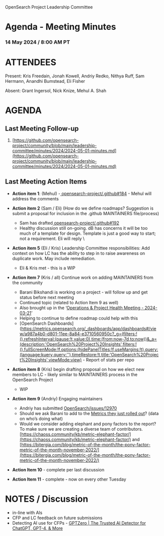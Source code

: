 OpenSearch Project Leadership Committee


# Agenda - Meeting Minutes 


### 14 May 2024 / 8:00 AM PT


# ATTENDEES

Present: Kris Freedain, Jonah Kowell, Andriy Redko, Nithya Ruff, Sam Hermann, Anandhi Bumstead, Eli Fisher 

Absent: Grant Ingersol, Nick Knize, Mehul A. Shah


# AGENDA


## Last Meeting Follow-up 



1. [https://github.com/opensearch-project/community/blob/main/leadership-committee/minutes/2024/2024-05-01-minutes.md](https://github.com/opensearch-project/community/blob/main/leadership-committee/minutes/2024/2024-05-01-minutes.md) 


## Last Meeting Action Items



* **Action item 1**: (Mehul) -[ opensearch-project/.github#184](https://github.com/opensearch-project/.github/pull/184) - Mehul will address the comments
* **Action item 2** (Sam / Eli) (How do we define roadmaps? Suggestion is submit a proposal for inclusion in the .github MAINTAINERS file/process) 
    * Sam has drafted[ opensearch-project/.github#192](https://github.com/opensearch-project/.github/pull/192)
    * Healthy discussion still on-going. dB has concerns it will be too much of a template for design. Template is just a good way to start; not a requirement. Eli will reply \

* **Action item 5** (Eli / Kris) Leadership Committee responsibilities: Add context on how LC has the ability to step in to raise awareness on duplicate work. May include remediation.
    * Eli & Kris met - this is a WIP
* **Action item 7** (Kris / all) Continue work on adding MAINTAINERS from the community 
    * Barani Bikshandi is working on a project - will follow up and get status before next meeting
    * Continued topic (related to Action Item 9 as well) 
    * Also brought up in the ‘[Operations & Project Health Meeting - 2024-03-21](https://forum.opensearch.org/t/operations-project-health-meeting-2024-03-21/18396/2)’ 
    * Helping to continue to define roadmap could help with this
    * [OpenSearch Dashboards](https://metrics.opensearch.org/_dashboards/app/dashboards#/view/a987a4b0-d801-11ee-8a84-e3710560950c?_g=(filters:!(),refreshInterval:(pause:!t,value:0),time:(from:now-7d,to:now))&_a=(description:'OpenSearch%20Project%20Insights',filters:!(),fullScreenMode:!f,options:(hidePanelTitles:!f,useMargins:!t),query:(language:kuery,query:''),timeRestore:!t,title:'OpenSearch%20Project%20Insights',viewMode:view) - Report of stats per repo
* **Action item 8** (Kris) begin drafting proposal on how we elect new members to LC - likely similar to MAINTAINERS process in the OpenSearch Project
    * WIP
* **Action item 9** (Andriy) Engaging maintainers
    * Andriy has submitted [OpenSearch/issues/12970](https://github.com/opensearch-project/OpenSearch/issues/12970)
    * Should we ask Barani to add to the [Metrics they just rolled out](https://metrics.opensearch.org/_dashboards/app/dashboards#/view/a987a4b0-d801-11ee-8a84-e3710560950c?_g=(filters:!(),refreshInterval:(pause:!t,value:0),time:(from:now-7d,to:now))&_a=(description:'OpenSearch%20Project%20Insights',filters:!(),fullScreenMode:!f,options:(hidePanelTitles:!f,useMargins:!t),query:(language:kuery,query:''),timeRestore:!t,title:'OpenSearch%20Project%20Insights',viewMode:view))? (data on who’s doing what)
    * Would we consider adding elephant and pony factors to the report?  To make sure we are creating a diverse team of contributors. [https://chaoss.community/kb/metric-elephant-factor/](https://chaoss.community/kb/metric-elephant-factor/)  and [https://bitergia.com/blog/metric-of-the-month/the-pony-factor-metric-of-the-month-november-2022/](https://bitergia.com/blog/metric-of-the-month/the-pony-factor-metric-of-the-month-november-2022/) 
* **Action Item 10** - complete per last discussion
* **Action Item 11** - complete - now on every other Tuesday



# NOTES / Discussion

* in-line with AIs
* CFP and LC feedback on future submissions
* Detecting AI use for CFPs - [GPTZero | The Trusted AI Detector for ChatGPT, GPT-4, & More](https://gptzero.me/)
